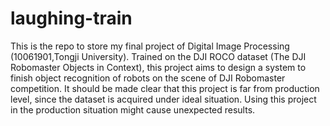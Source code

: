 # laughing-train
This is the repo to store my final project of Digital Image Processing (10061901,Tongji University). Trained on the DJI ROCO dataset (The DJI Robomaster Objects in Context), this project aims to design a system to finish object recognition of robots on the scene of DJI Robomaster competition. It should be made clear that this project is far from production level, since the dataset is acquired under ideal situation. Using this project in the production situation might cause unexpected results.